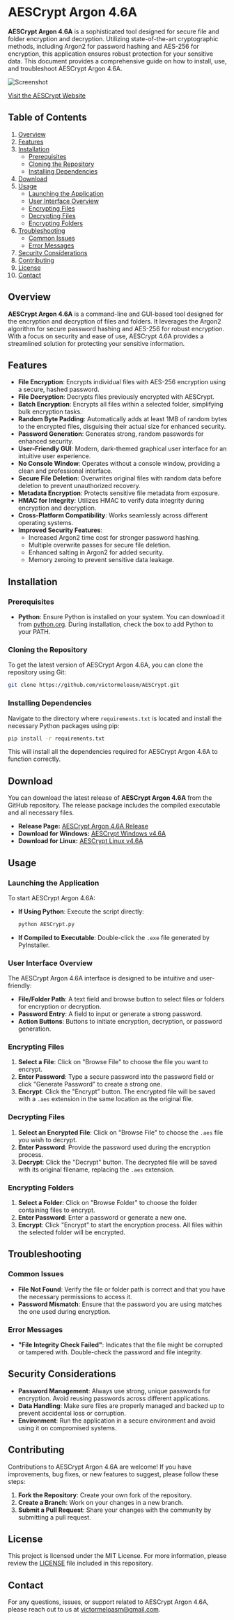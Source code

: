 # AESCrypt Argon 4.6A

**AESCrypt Argon 4.6A** is a sophisticated tool designed for secure file and folder encryption and decryption. Utilizing state-of-the-art cryptographic methods, including Argon2 for password hashing and AES-256 for encryption, this application ensures robust protection for your sensitive data. This document provides a comprehensive guide on how to install, use, and troubleshoot AESCrypt Argon 4.6A.

![Screenshot](captuu.png)

[Visit the AESCrypt Website](https://aescrypt-argon.netlify.app/)

## Table of Contents

1. [Overview](#overview)
2. [Features](#features)
3. [Installation](#installation)
   - [Prerequisites](#prerequisites)
   - [Cloning the Repository](#cloning-the-repository)
   - [Installing Dependencies](#installing-dependencies)
4. [Download](#download)
5. [Usage](#usage)
   - [Launching the Application](#launching-the-application)
   - [User Interface Overview](#user-interface-overview)
   - [Encrypting Files](#encrypting-files)
   - [Decrypting Files](#decrypting-files)
   - [Encrypting Folders](#encrypting-folders)
6. [Troubleshooting](#troubleshooting)
   - [Common Issues](#common-issues)
   - [Error Messages](#error-messages)
7. [Security Considerations](#security-considerations)
8. [Contributing](#contributing)
9. [License](#license)
10. [Contact](#contact)

## Overview

**AESCrypt Argon 4.6A** is a command-line and GUI-based tool designed for the encryption and decryption of files and folders. It leverages the Argon2 algorithm for secure password hashing and AES-256 for robust encryption. With a focus on security and ease of use, AESCrypt 4.6A provides a streamlined solution for protecting your sensitive information.

## Features

- **File Encryption**: Encrypts individual files with AES-256 encryption using a secure, hashed password.
- **File Decryption**: Decrypts files previously encrypted with AESCrypt.
- **Batch Encryption**: Encrypts all files within a selected folder, simplifying bulk encryption tasks.
- **Random Byte Padding**: Automatically adds at least 1MB of random bytes to the encrypted files, disguising their actual size for enhanced security.
- **Password Generation**: Generates strong, random passwords for enhanced security.
- **User-Friendly GUI**: Modern, dark-themed graphical user interface for an intuitive user experience.
- **No Console Window**: Operates without a console window, providing a clean and professional interface.
- **Secure File Deletion**: Overwrites original files with random data before deletion to prevent unauthorized recovery.
- **Metadata Encryption**: Protects sensitive file metadata from exposure.
- **HMAC for Integrity**: Utilizes HMAC to verify data integrity during encryption and decryption.
- **Cross-Platform Compatibility**: Works seamlessly across different operating systems.
- **Improved Security Features**:
  - Increased Argon2 time cost for stronger password hashing.
  - Multiple overwrite passes for secure file deletion.
  - Enhanced salting in Argon2 for added security.
  - Memory zeroing to prevent sensitive data leakage.

## Installation

### Prerequisites

- **Python**: Ensure Python is installed on your system. You can download it from [python.org](https://www.python.org/downloads/). During installation, check the box to add Python to your PATH.

### Cloning the Repository

To get the latest version of AESCrypt Argon 4.6A, you can clone the repository using Git:

```bash
git clone https://github.com/victormeloasm/AESCrypt.git
```

### Installing Dependencies

Navigate to the directory where `requirements.txt` is located and install the necessary Python packages using pip:

```bash
pip install -r requirements.txt
```

This will install all the dependencies required for AESCrypt Argon 4.6A to function correctly.

## Download

You can download the latest release of **AESCrypt Argon 4.6A** from the GitHub repository. The release package includes the compiled executable and all necessary files.

- **Release Page:** [AESCrypt Argon 4.6A Release](https://github.com/victormeloasm/AESCrypt/releases/tag/ArgonD)
- **Download for Windows:** [AESCrypt Windows v4.6A](https://github.com/victormeloasm/AESCrypt/releases/download/ArgonD/AEScrypt_Windows_v4.6A.zip)
- **Download for Linux:** [AESCrypt Linux v4.6A](https://github.com/victormeloasm/AESCrypt/releases/download/ArgonD/AEScrypt_Linux_v4.6A.zip)

## Usage

### Launching the Application

To start AESCrypt Argon 4.6A:

- **If Using Python**: Execute the script directly:
  ```bash
  python AESCrypt.py
  ```

- **If Compiled to Executable**: Double-click the `.exe` file generated by PyInstaller.

### User Interface Overview

The AESCrypt Argon 4.6A interface is designed to be intuitive and user-friendly:

- **File/Folder Path**: A text field and browse button to select files or folders for encryption or decryption.
- **Password Entry**: A field to input or generate a strong password.
- **Action Buttons**: Buttons to initiate encryption, decryption, or password generation.

### Encrypting Files

1. **Select a File**: Click on "Browse File" to choose the file you want to encrypt.
2. **Enter Password**: Type a secure password into the password field or click "Generate Password" to create a strong one.
3. **Encrypt**: Click the "Encrypt" button. The encrypted file will be saved with a `.aes` extension in the same location as the original file.

### Decrypting Files

1. **Select an Encrypted File**: Click on "Browse File" to choose the `.aes` file you wish to decrypt.
2. **Enter Password**: Provide the password used during the encryption process.
3. **Decrypt**: Click the "Decrypt" button. The decrypted file will be saved with its original filename, replacing the `.aes` extension.

### Encrypting Folders

1. **Select a Folder**: Click on "Browse Folder" to choose the folder containing files to encrypt.
2. **Enter Password**: Enter a password or generate a new one.
3. **Encrypt**: Click "Encrypt" to start the encryption process. All files within the selected folder will be encrypted.

## Troubleshooting

### Common Issues

- **File Not Found**: Verify the file or folder path is correct and that you have the necessary permissions to access it.
- **Password Mismatch**: Ensure that the password you are using matches the one used during encryption.

### Error Messages

- **"File Integrity Check Failed"**: Indicates that the file might be corrupted or tampered with. Double-check the password and file integrity.

## Security Considerations

- **Password Management**: Always use strong, unique passwords for encryption. Avoid reusing passwords across different applications.
- **Data Handling**: Make sure files are properly managed and backed up to prevent accidental loss or corruption.
- **Environment**: Run the application in a secure environment and avoid using it on compromised systems.

## Contributing

Contributions to AESCrypt Argon 4.6A are welcome! If you have improvements, bug fixes, or new features to suggest, please follow these steps:

1. **Fork the Repository**: Create your own fork of the repository.
2. **Create a Branch**: Work on your changes in a new branch.
3. **Submit a Pull Request**: Share your changes with the community by submitting a pull request.

## License

This project is licensed under the MIT License. For more information, please review the [LICENSE](LICENSE) file included in this repository.

## Contact

For any questions, issues, or support related to AESCrypt Argon 4.6A, please reach out to us at [victormeloasm@gmail.com](mailto:victormeloasm@gmail.com).

